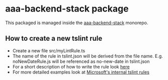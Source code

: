 # aaa-backend-stack package

This packaged is managed inside the [aaa-backend-stack](https://git.allaboutapps.at/projects/AW/repos/aaa-backend-stack/) monorepo.

## How to create a new tslint rule
* Create a new file src/myLintRule.ts 
* The name of the rule in tslint.json will be derived from the file name. E.g. noNewDateRule.js will be referenced as no-new-date in tslint.json
* For a short description of how to write the rule look [here](https://palantir.github.io/tslint/develop/custom-rules/)
* For more detailed examples look at [Microsoft's internal tslint rules](https://github.com/Microsoft/tslint-microsoft-contrib)


